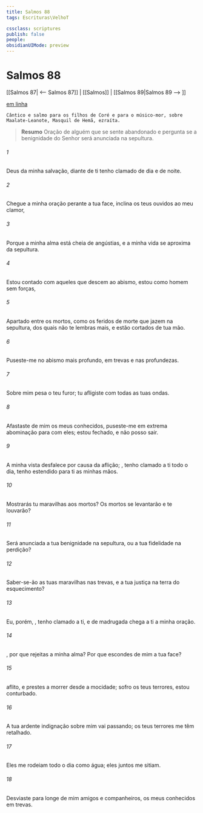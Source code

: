 ```yaml
---
title: Salmos 88
tags: Escrituras\VelhoT

cssclass: scriptures
publish: false
people:
obsidianUIMode: preview
---
```


# Salmos 88
[[Salmos 87| <-- Salmos 87]] | [[Salmos]] | [[Salmos 89|Salmos 89 --> ]]

[em linha](https://churchofjesuschrist.org/study/scriptures/ot/ps/88?lang=por)

```
Cântico e salmo para os filhos de Coré e para o músico-mor, sobre Maalate-Leanote, Masquil de Hemã, ezraíta.
```

> __Resumo__
Oração de alguém que se sente abandonado e pergunta se a benignidade do Senhor será anunciada na sepultura.

###### 1 
 Deus da minha salvação, diante de ti tenho clamado de dia e de noite.

###### 2 
Chegue a minha oração perante a tua face, inclina os teus ouvidos ao meu clamor,

###### 3 
Porque a minha alma está cheia de angústias, e a minha vida se aproxima da sepultura.

###### 4 
Estou contado com aqueles que descem ao abismo, estou como homem sem forças,

###### 5 
Apartado entre os mortos, como os feridos de morte que jazem na sepultura, dos quais não te lembras mais, e estão cortados de tua mão.

###### 6 
Puseste-me no abismo mais profundo, em trevas e nas profundezas.

###### 7 
Sobre mim pesa o teu furor; tu  afligiste com todas as tuas ondas. 

###### 8 
Afastaste de mim os meus conhecidos, puseste-me em extrema abominação para com eles; estou fechado, e não posso sair.

###### 9 
A minha vista desfalece por causa da aflição; , tenho clamado a ti todo o dia, tenho estendido para ti as minhas mãos.

###### 10 
Mostrarás tu maravilhas aos mortos? Os mortos se levantarão e te louvarão? 

###### 11 
Será anunciada a tua benignidade na sepultura, ou a tua fidelidade na perdição?

###### 12 
Saber-se-ão as tuas maravilhas nas trevas, e a tua justiça na terra do esquecimento?

###### 13 
Eu, porém, , tenho clamado a ti, e de madrugada chega a ti a minha oração.

###### 14 
, por que rejeitas a minha alma? Por que escondes de mim a tua face?

###### 15 
 aflito, e  prestes a morrer desde a  mocidade;  sofro os teus terrores, estou conturbado.

###### 16 
A tua ardente indignação sobre mim vai passando; os teus terrores me têm retalhado.

###### 17 
Eles me rodeiam todo o dia como água; eles juntos me sitiam.

###### 18 
Desviaste para longe de mim amigos e companheiros,  os meus conhecidos  em trevas.

